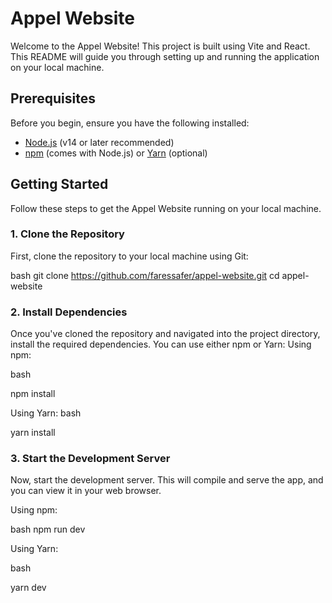 # Appel Website

Welcome to the Appel Website! This project is built using Vite and React. This README will guide you through setting up and running the application on your local machine.

## Prerequisites

Before you begin, ensure you have the following installed:

- [Node.js](https://nodejs.org/) (v14 or later recommended)
- [npm](https://www.npmjs.com/) (comes with Node.js) or [Yarn](https://classic.yarnpkg.com/) (optional)

## Getting Started

Follow these steps to get the Appel Website running on your local machine.

### 1. Clone the Repository

First, clone the repository to your local machine using Git:

bash
git clone https://github.com/faressafer/appel-website.git
cd appel-website

### 2. Install Dependencies

Once you've cloned the repository and navigated into the project directory, install the required dependencies. You can use either npm or Yarn:
Using npm:

bash

npm install

Using Yarn:
bash

yarn install

### 3. Start the Development Server

Now, start the development server. This will compile and serve the app, and you can view it in your web browser.

Using npm:

bash
npm run dev

Using Yarn:

bash

yarn dev
